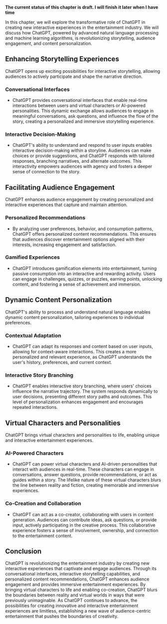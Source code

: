 **The current status of this chapter is draft. I will finish it later when I have time**

In this chapter, we will explore the transformative role of ChatGPT in creating new interactive experiences in the entertainment industry. We will discuss how ChatGPT, powered by advanced natural language processing and machine learning algorithms, is revolutionizing storytelling, audience engagement, and content personalization.

Enhancing Storytelling Experiences
----------------------------------

ChatGPT opens up exciting possibilities for interactive storytelling, allowing audiences to actively participate and shape the narrative direction.

### Conversational Interfaces

* ChatGPT provides conversational interfaces that enable real-time interactions between users and virtual characters or AI-powered personalities. This dynamic exchange allows audiences to engage in meaningful conversations, ask questions, and influence the flow of the story, creating a personalized and immersive storytelling experience.

### Interactive Decision-Making

* ChatGPT's ability to understand and respond to user inputs enables interactive decision-making within a storyline. Audiences can make choices or provide suggestions, and ChatGPT responds with tailored responses, branching narratives, and alternate outcomes. This interactivity empowers audiences with agency and fosters a deeper sense of connection to the story.

Facilitating Audience Engagement
--------------------------------

ChatGPT enhances audience engagement by creating personalized and interactive experiences that capture and maintain attention.

### Personalized Recommendations

* By analyzing user preferences, behavior, and consumption patterns, ChatGPT offers personalized content recommendations. This ensures that audiences discover entertainment options aligned with their interests, increasing engagement and satisfaction.

### Gamified Experiences

* ChatGPT introduces gamification elements into entertainment, turning passive consumption into an interactive and rewarding activity. Users can engage in challenges, quizzes, or puzzles, earning points, unlocking content, and fostering a sense of achievement and immersion.

Dynamic Content Personalization
-------------------------------

ChatGPT's ability to process and understand natural language enables dynamic content personalization, tailoring experiences to individual preferences.

### Contextual Adaptation

* ChatGPT can adapt its responses and content based on user inputs, allowing for context-aware interactions. This creates a more personalized and relevant experience, as ChatGPT understands the user's history, preferences, and current context.

### Interactive Story Branching

* ChatGPT enables interactive story branching, where users' choices influence the narrative trajectory. The system responds dynamically to user decisions, presenting different story paths and outcomes. This level of personalization enhances engagement and encourages repeated interactions.

Virtual Characters and Personalities
------------------------------------

ChatGPT brings virtual characters and personalities to life, enabling unique and interactive entertainment experiences.

### AI-Powered Characters

* ChatGPT can power virtual characters and AI-driven personalities that interact with audiences in real-time. These characters can engage in conversations, answer questions, provide recommendations, or act as guides within a story. The lifelike nature of these virtual characters blurs the line between reality and fiction, creating memorable and immersive experiences.

### Co-Creation and Collaboration

* ChatGPT can act as a co-creator, collaborating with users in content generation. Audiences can contribute ideas, ask questions, or provide input, actively participating in the creative process. This collaborative experience fosters a sense of involvement, ownership, and connection to the entertainment content.

Conclusion
----------

ChatGPT is revolutionizing the entertainment industry by creating new interactive experiences that captivate and engage audiences. Through its conversational interfaces, interactive storytelling capabilities, and personalized content recommendations, ChatGPT enhances audience engagement and provides immersive entertainment experiences. By bringing virtual characters to life and enabling co-creation, ChatGPT blurs the boundaries between reality and virtual worlds in ways that were previously unimaginable. As ChatGPT continues to advance, the possibilities for creating innovative and interactive entertainment experiences are limitless, establishing a new wave of audience-centric entertainment that pushes the boundaries of creativity.
